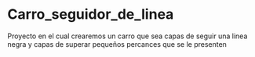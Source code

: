 # Carro_seguidor_de_linea
Proyecto en el cual crearemos un carro que sea capas de seguir una linea negra y capas de superar pequeños percances que se le presenten
